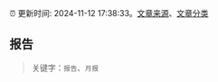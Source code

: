 :alarm_clock: 更新时间: 2024-11-12 17:38:33。[文章来源](/README.md)、[文章分类](/TAGS.md)

## 报告


> 关键字：`报告`、`月报`



